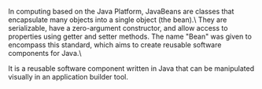 In computing based on the Java Platform, JavaBeans are classes that encapsulate many objects into a single object (the bean).\ 
They are serializable, have a zero-argument constructor, and allow access to properties using getter and setter methods. 
The name "Bean" was given to encompass this standard, which aims to create reusable software components for Java.\

It is a reusable software component written in Java that can be manipulated visually in an application builder tool.
